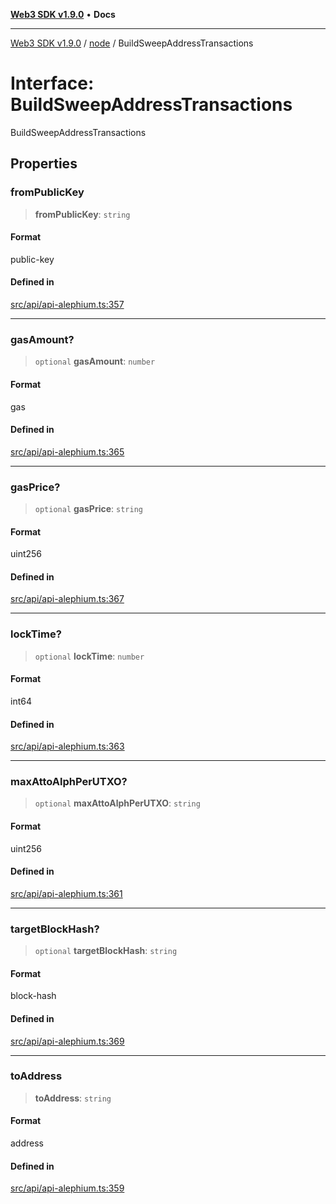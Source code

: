 [**Web3 SDK v1.9.0**](../../../README.md) • **Docs**

***

[Web3 SDK v1.9.0](../../../globals.md) / [node](../README.md) / BuildSweepAddressTransactions

# Interface: BuildSweepAddressTransactions

BuildSweepAddressTransactions

## Properties

### fromPublicKey

> **fromPublicKey**: `string`

#### Format

public-key

#### Defined in

[src/api/api-alephium.ts:357](https://github.com/Mystic-Nayy/alephium-web3/blob/c1afd789a197ce5fe21f08c2965942090157c33d/packages/web3/src/api/api-alephium.ts#L357)

***

### gasAmount?

> `optional` **gasAmount**: `number`

#### Format

gas

#### Defined in

[src/api/api-alephium.ts:365](https://github.com/Mystic-Nayy/alephium-web3/blob/c1afd789a197ce5fe21f08c2965942090157c33d/packages/web3/src/api/api-alephium.ts#L365)

***

### gasPrice?

> `optional` **gasPrice**: `string`

#### Format

uint256

#### Defined in

[src/api/api-alephium.ts:367](https://github.com/Mystic-Nayy/alephium-web3/blob/c1afd789a197ce5fe21f08c2965942090157c33d/packages/web3/src/api/api-alephium.ts#L367)

***

### lockTime?

> `optional` **lockTime**: `number`

#### Format

int64

#### Defined in

[src/api/api-alephium.ts:363](https://github.com/Mystic-Nayy/alephium-web3/blob/c1afd789a197ce5fe21f08c2965942090157c33d/packages/web3/src/api/api-alephium.ts#L363)

***

### maxAttoAlphPerUTXO?

> `optional` **maxAttoAlphPerUTXO**: `string`

#### Format

uint256

#### Defined in

[src/api/api-alephium.ts:361](https://github.com/Mystic-Nayy/alephium-web3/blob/c1afd789a197ce5fe21f08c2965942090157c33d/packages/web3/src/api/api-alephium.ts#L361)

***

### targetBlockHash?

> `optional` **targetBlockHash**: `string`

#### Format

block-hash

#### Defined in

[src/api/api-alephium.ts:369](https://github.com/Mystic-Nayy/alephium-web3/blob/c1afd789a197ce5fe21f08c2965942090157c33d/packages/web3/src/api/api-alephium.ts#L369)

***

### toAddress

> **toAddress**: `string`

#### Format

address

#### Defined in

[src/api/api-alephium.ts:359](https://github.com/Mystic-Nayy/alephium-web3/blob/c1afd789a197ce5fe21f08c2965942090157c33d/packages/web3/src/api/api-alephium.ts#L359)
